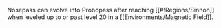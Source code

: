 Nosepass can evolve into Probopass after reaching [[#!Regions/Sinnoh]] when leveled up to or past level 20 in a [[Environments/Magnetic Field]].
